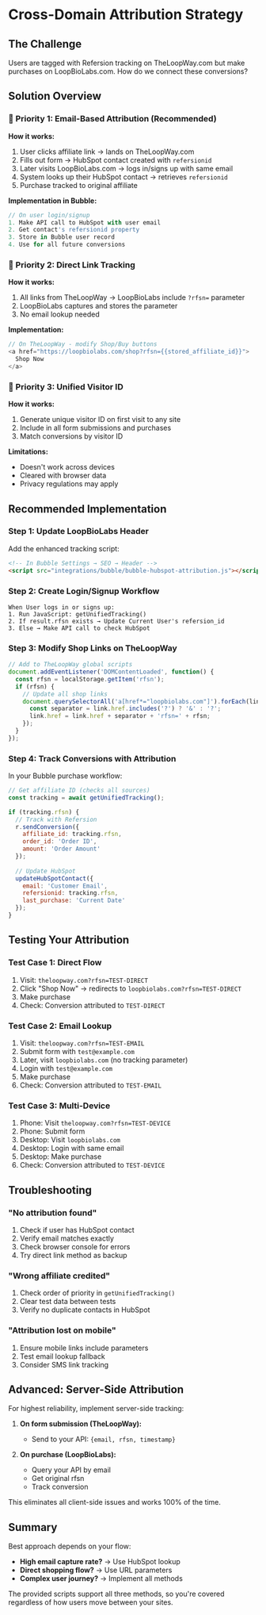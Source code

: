 # Cross-Domain Attribution Strategy

## The Challenge
Users are tagged with Refersion tracking on TheLoopWay.com but make purchases on LoopBioLabs.com. How do we connect these conversions?

## Solution Overview

### 🥇 Priority 1: Email-Based Attribution (Recommended)

**How it works:**
1. User clicks affiliate link → lands on TheLoopWay.com
2. Fills out form → HubSpot contact created with `refersionid`
3. Later visits LoopBioLabs.com → logs in/signs up with same email
4. System looks up their HubSpot contact → retrieves `refersionid`
5. Purchase tracked to original affiliate

**Implementation in Bubble:**
```javascript
// On user login/signup
1. Make API call to HubSpot with user email
2. Get contact's refersionid property
3. Store in Bubble user record
4. Use for all future conversions
```

### 🥈 Priority 2: Direct Link Tracking

**How it works:**
1. All links from TheLoopWay → LoopBioLabs include `?rfsn=` parameter
2. LoopBioLabs captures and stores the parameter
3. No email lookup needed

**Implementation:**
```javascript
// On TheLoopWay - modify Shop/Buy buttons
<a href="https://loopbiolabs.com/shop?rfsn={{stored_affiliate_id}}">
  Shop Now
</a>
```

### 🥉 Priority 3: Unified Visitor ID

**How it works:**
1. Generate unique visitor ID on first visit to any site
2. Include in all form submissions and purchases
3. Match conversions by visitor ID

**Limitations:**
- Doesn't work across devices
- Cleared with browser data
- Privacy regulations may apply

## Recommended Implementation

### Step 1: Update LoopBioLabs Header
Add the enhanced tracking script:
```html
<!-- In Bubble Settings → SEO → Header -->
<script src="integrations/bubble/bubble-hubspot-attribution.js"></script>
```

### Step 2: Create Login/Signup Workflow
```
When User logs in or signs up:
1. Run JavaScript: getUnifiedTracking()
2. If result.rfsn exists → Update Current User's refersion_id
3. Else → Make API call to check HubSpot
```

### Step 3: Modify Shop Links on TheLoopWay
```javascript
// Add to TheLoopWay global scripts
document.addEventListener('DOMContentLoaded', function() {
  const rfsn = localStorage.getItem('rfsn');
  if (rfsn) {
    // Update all shop links
    document.querySelectorAll('a[href*="loopbiolabs.com"]').forEach(link => {
      const separator = link.href.includes('?') ? '&' : '?';
      link.href = link.href + separator + 'rfsn=' + rfsn;
    });
  }
});
```

### Step 4: Track Conversions with Attribution
In your Bubble purchase workflow:
```javascript
// Get affiliate ID (checks all sources)
const tracking = await getUnifiedTracking();

if (tracking.rfsn) {
  // Track with Refersion
  r.sendConversion({
    affiliate_id: tracking.rfsn,
    order_id: 'Order ID',
    amount: 'Order Amount'
  });
  
  // Update HubSpot
  updateHubSpotContact({
    email: 'Customer Email',
    refersionid: tracking.rfsn,
    last_purchase: 'Current Date'
  });
}
```

## Testing Your Attribution

### Test Case 1: Direct Flow
1. Visit: `theloopway.com?rfsn=TEST-DIRECT`
2. Click "Shop Now" → redirects to `loopbiolabs.com?rfsn=TEST-DIRECT`
3. Make purchase
4. Check: Conversion attributed to `TEST-DIRECT`

### Test Case 2: Email Lookup
1. Visit: `theloopway.com?rfsn=TEST-EMAIL`
2. Submit form with `test@example.com`
3. Later, visit `loopbiolabs.com` (no tracking parameter)
4. Login with `test@example.com`
5. Make purchase
6. Check: Conversion attributed to `TEST-EMAIL`

### Test Case 3: Multi-Device
1. Phone: Visit `theloopway.com?rfsn=TEST-DEVICE`
2. Phone: Submit form
3. Desktop: Visit `loopbiolabs.com`
4. Desktop: Login with same email
5. Desktop: Make purchase
6. Check: Conversion attributed to `TEST-DEVICE`

## Troubleshooting

### "No attribution found"
1. Check if user has HubSpot contact
2. Verify email matches exactly
3. Check browser console for errors
4. Try direct link method as backup

### "Wrong affiliate credited"
1. Check order of priority in `getUnifiedTracking()`
2. Clear test data between tests
3. Verify no duplicate contacts in HubSpot

### "Attribution lost on mobile"
1. Ensure mobile links include parameters
2. Test email lookup fallback
3. Consider SMS link tracking

## Advanced: Server-Side Attribution

For highest reliability, implement server-side tracking:

1. **On form submission (TheLoopWay):**
   - Send to your API: `{email, rfsn, timestamp}`
   
2. **On purchase (LoopBioLabs):**
   - Query your API by email
   - Get original rfsn
   - Track conversion

This eliminates all client-side issues and works 100% of the time.

## Summary

Best approach depends on your flow:
- **High email capture rate?** → Use HubSpot lookup
- **Direct shopping flow?** → Use URL parameters  
- **Complex user journey?** → Implement all methods

The provided scripts support all three methods, so you're covered regardless of how users move between your sites.
